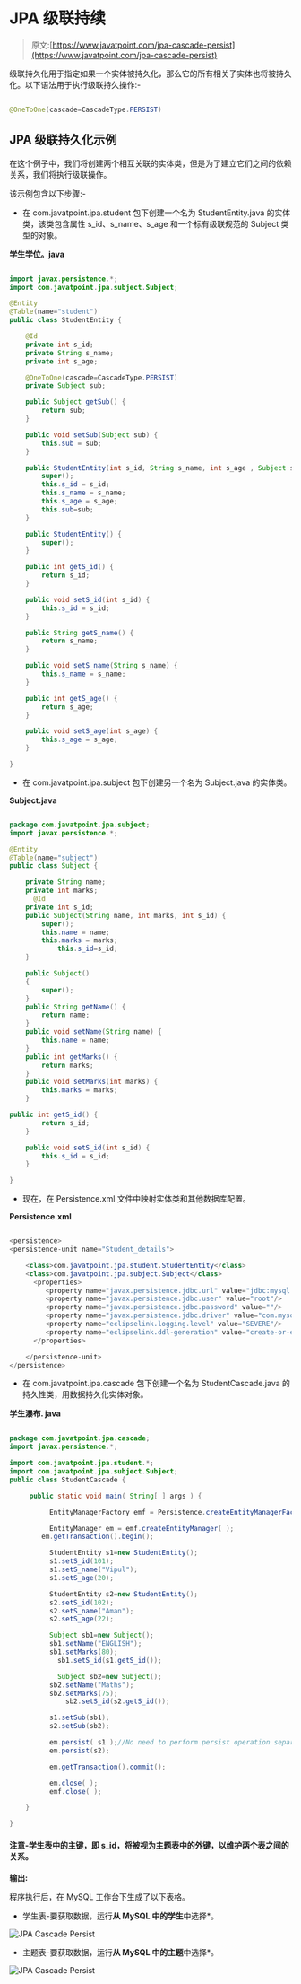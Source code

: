# JPA 级联持续

> 原文:[https://www.javatpoint.com/jpa-cascade-persist](https://www.javatpoint.com/jpa-cascade-persist)

级联持久化用于指定如果一个实体被持久化，那么它的所有相关子实体也将被持久化。以下语法用于执行级联持久操作:-

```java

@OneToOne(cascade=CascadeType.PERSIST)

```

## JPA 级联持久化示例

在这个例子中，我们将创建两个相互关联的实体类，但是为了建立它们之间的依赖关系，我们将执行级联操作。

该示例包含以下步骤:-

*   在 com.javatpoint.jpa.student 包下创建一个名为 StudentEntity.java 的实体类，该类包含属性 s_id、s_name、s_age 和一个标有级联规范的 Subject 类型的对象。

**学生学位。java**

```java

import javax.persistence.*;
import com.javatpoint.jpa.subject.Subject;

@Entity
@Table(name="student")
public class StudentEntity {

	@Id
	private int s_id;
	private String s_name;
	private int s_age;

	@OneToOne(cascade=CascadeType.PERSIST)
	private Subject sub;

	public Subject getSub() {
		return sub;
	}

	public void setSub(Subject sub) {
		this.sub = sub;
	}

	public StudentEntity(int s_id, String s_name, int s_age , Subject sub) {
		super();
		this.s_id = s_id;
		this.s_name = s_name;
		this.s_age = s_age;
		this.sub=sub;
	}

	public StudentEntity() {
		super();
	}

	public int getS_id() {
		return s_id;
	}

	public void setS_id(int s_id) {
		this.s_id = s_id;
	}

	public String getS_name() {
		return s_name;
	}

	public void setS_name(String s_name) {
		this.s_name = s_name;
	}

	public int getS_age() {
		return s_age;
	}

	public void setS_age(int s_age) {
		this.s_age = s_age;
	}

}

```

*   在 com.javatpoint.jpa.subject 包下创建另一个名为 Subject.java 的实体类。

**Subject.java**

```java

package com.javatpoint.jpa.subject;
import javax.persistence.*;

@Entity
@Table(name="subject")
public class Subject {

	private String name;
	private int marks;
      @Id
	private int s_id;
	public Subject(String name, int marks, int s_id) {
		super();
		this.name = name;
		this.marks = marks;
            this.s_id=s_id;
	}

	public Subject()
	{
		super();
	}
	public String getName() {
		return name;
	}
	public void setName(String name) {
		this.name = name;
	}
	public int getMarks() {
		return marks;
	}
	public void setMarks(int marks) {
		this.marks = marks;
	}

public int getS_id() {
		return s_id;
	}

	public void setS_id(int s_id) {
		this.s_id = s_id;
	}

}

```

*   现在，在 Persistence.xml 文件中映射实体类和其他数据库配置。

**Persistence.xml**

```java

<persistence>
<persistence-unit name="Student_details">

	<class>com.javatpoint.jpa.student.StudentEntity</class>
    <class>com.javatpoint.jpa.subject.Subject</class>
      <properties>
         <property name="javax.persistence.jdbc.url" value="jdbc:mysql://localhost:3306/studentdata"/>
         <property name="javax.persistence.jdbc.user" value="root"/>
         <property name="javax.persistence.jdbc.password" value=""/>
         <property name="javax.persistence.jdbc.driver" value="com.mysql.jdbc.Driver"/>
         <property name="eclipselink.logging.level" value="SEVERE"/>
         <property name="eclipselink.ddl-generation" value="create-or-extend-tables"/>
      </properties>

	</persistence-unit>
</persistence>

```

*   在 com.javatpoint.jpa.cascade 包下创建一个名为 StudentCascade.java 的持久性类，用数据持久化实体对象。

**学生瀑布. java**

```java

package com.javatpoint.jpa.cascade;
import javax.persistence.*;

import com.javatpoint.jpa.student.*;
import com.javatpoint.jpa.subject.Subject;
public class StudentCascade {

	 public static void main( String[ ] args ) {

	      EntityManagerFactory emf = Persistence.createEntityManagerFactory( "Student_details" );

	      EntityManager em = emf.createEntityManager( );
	    em.getTransaction().begin();

	      StudentEntity s1=new StudentEntity();
	      s1.setS_id(101);
	      s1.setS_name("Vipul");
	      s1.setS_age(20);

	      StudentEntity s2=new StudentEntity();
	      s2.setS_id(102);
	      s2.setS_name("Aman");
	      s2.setS_age(22);

	      Subject sb1=new Subject();
	      sb1.setName("ENGLISH");
	      sb1.setMarks(80);
            sb1.setS_id(s1.getS_id());

            Subject sb2=new Subject();
  	      sb2.setName("Maths");
  	      sb2.setMarks(75);
              sb2.setS_id(s2.getS_id());

	      s1.setSub(sb1);
	      s2.setSub(sb2);

	      em.persist( s1 );//No need to perform persist operation separately for different entities.
	      em.persist(s2);

	      em.getTransaction().commit();

	      em.close( );
	      emf.close( );

	}

}

```

#### 注意-学生表中的主键，即 s_id，将被视为主题表中的外键，以维护两个表之间的关系。

**输出:**

程序执行后，在 MySQL 工作台下生成了以下表格。

*   学生表-要获取数据，运行**从 MySQL 中的学生**中选择*。

![JPA Cascade Persist](img/102448bcb882be2033543c359539b178.png)

*   主题表-要获取数据，运行**从 MySQL 中的主题**中选择*。

![JPA Cascade Persist](img/14c56e2d4281dad28444b785bc6d7d6a.png)